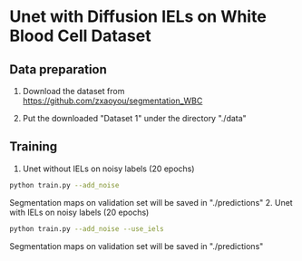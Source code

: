 # Unet with Diffusion IELs on White Blood Cell Dataset

## Data preparation
1. Download the dataset from https://github.com/zxaoyou/segmentation_WBC 

2. Put the downloaded "Dataset 1" under the directory "./data"

## Training 
1. Unet without IELs on noisy labels (20 epochs)
```bash
python train.py --add_noise
```
Segmentation maps on validation set will be saved in "./predictions"
2. Unet with IELs on noisy labels (20 epochs)
```bash
python train.py --add_noise --use_iels
```
Segmentation maps on validation set will be saved in "./predictions"